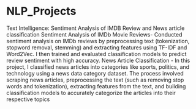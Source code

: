 # NLP_Projects
Text Intelligence: Sentiment Analysis of IMDB Review and News article classification
 Sentiment Analysis of IMDb Movie Reviews- Conducted
 sentiment analysis on IMDb reviews by preprocessing text
 (tokenization, stopword removal, stemming) and extracting
 features using TF-IDF and Word2Vec. I then trained and
 evaluated classification models to predict review sentiment with
 high accuracy. News Article Classification - In this project, I
 classified news articles into categories like sports, politics, and
 technology using a news data category dataset. The process
 involved scraping news articles, preprocessing the text (such as
 removing stop words and tokenization), extracting features from
 the text, and building classification models to accurately
 categorize the articles into their respective topics
